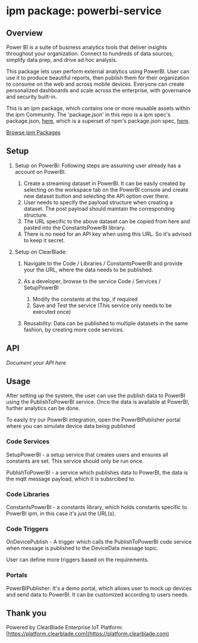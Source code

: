 
# ipm package: powerbi-service

## Overview
Power BI is a suite of business analytics tools that deliver insights throughout your organization. Connect to hundreds of data sources, simplify data prep, and drive ad hoc analysis. 


This package lets user perform external analytics using PowerBI. User can use it to produce beautiful reports, then publish them for their organization to consume on the web and across mobile devices. Everyone can create personalized dashboards and scale across the enterprise, with governance and security built-in.


This is an ipm package, which contains one or more reusable assets within the ipm Community. 
The 'package.json' in this repo is a ipm spec's package.json, [here](https://docs.clearblade.com/v/3/6-ipm/spec), which is a superset of npm's package.json spec, [here](https://docs.npmjs.com/files/package.json).

[Browse ipm Packages](https://ipm.clearblade.com)

## Setup

1. Setup on PowerBi:
	Following steps are assuming user already has a account on PowerBI.
	1. Create a streaming dataset in PowerBI. It can be easily created by selecting on the workspace tab on the PowerBI console and create new dataset button and selecting the API option over there.
	2. User needs to specify the payload structure when creating a dataset. The post payload should maintain the corresponding structure.
	3. The URL specific to the above dataset can be copied from here and pasted into the ConstantsPowerBI library.
	4. There is no need for an API key when using this URL. So it's advised to keep it secret.

2. Setup on ClearBlade: 

	1.  Navigate to the Code / Libraries / ConstantsPowerBI and provide your the URL, where the data needs to be published. 
	
	2.  As a developer, browse to the service Code / Services / SetupPowerBI
	    1.  Modify the constants at the top, if required
	    2.  Save and Test the service (This service only needs to be executed once)
	3.  Reusability: Data can be published to multiple datasets in the same fashion, by 		creating more code services.

## API

_Document your API here_

## Usage
After setting up the system, the user can use the publish data to PowerBI using the PublishToPowerBI service. Once the data is available at PowerBI, further analytics can be done.

To easily try our PowerBI integration, open the PowerBIPublisher portal where you can simulate device data being published 

### Code Services
SetupPowerBI - a setup service that creates users and ensures all constants are set.  This service should only be run once.

PublishToPowerBI - a service which publishes data to PowerBI, the data is the mqtt message payload, which it is subsrcibed to.

### Code Libraries
ConstantsPowerBI - a constants library, which holds constants specific to PowerBI ipm, in this case it's just the URL(s). 

### Code Triggers
OnDevicePublish - A trigger which calls the PublishToPowerBI code service when message is published to the DeviceData message topic. 

User can define more triggers based on the requirements. 

### Portals
PowerBIPublisher: It's a demo portal, which allows user to mock up devices and send data to PowerBI. It can be customized according to users needs. 

## Thank you

Powered by ClearBlade Enterprise IoT Platform: [https://platform.clearblade.com](https://platform.clearblade.com)
